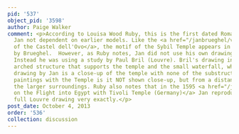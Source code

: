 ```yaml
---
pid: '537'
object_pid: '3598'
author: Paige Walker
comment: <p>According to Louisa Wood Ruby, this is the first dated Roman drawing by
  Jan not dependent on earlier models. Like the <a href="/janbrueghel/view-of-the-castel-dellovo">View
  of the Castel dell'Ovo</a>, the motif of the Sybil Temple appears in numerous paintings
  by Brueghel.  However, as Ruby notes, Jan did not use his own drawing as a model.
  Instead he was using a study by Paul Bril (Louvre). Bril's drawing includes the
  arched structure that supports the temple and the small waterfall, while the present
  drawing by Jan is a close-up of the temple with none of the substructure. In Jan's
  paintings with the Temple is it NOT shown close-up, but from a distance and with
  the larger surroundings. Ruby also notes that in the 1595 <a href="/janbrueghel/rest-on-the-flight-into-egypt-with-tivoli-temple-germany">Rest
  on the Flight into Egypt with Tivoli Temple (Germany)</a> Jan reproduced Bril’s
  full Louvre drawing very exactly.</p>
post_date: October 4, 2013
order: '536'
collection: discussion
---
```

